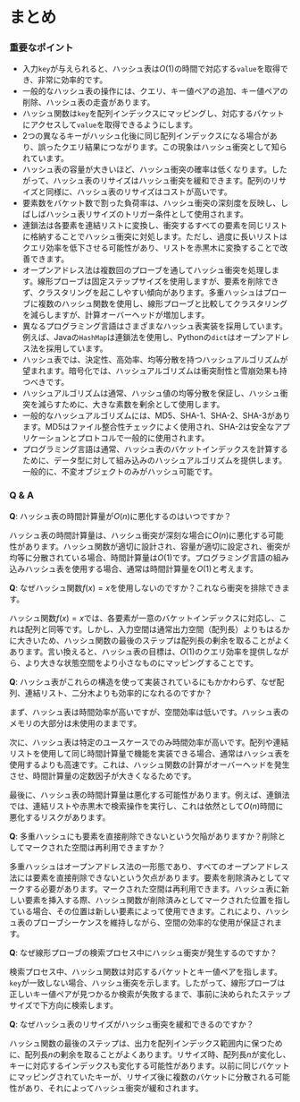 # まとめ

### 重要なポイント

- 入力`key`が与えられると、ハッシュ表は$O(1)$の時間で対応する`value`を取得でき、非常に効率的です。
- 一般的なハッシュ表の操作には、クエリ、キー値ペアの追加、キー値ペアの削除、ハッシュ表の走査があります。
- ハッシュ関数は`key`を配列インデックスにマッピングし、対応するバケットにアクセスして`value`を取得できるようにします。
- 2つの異なるキーがハッシュ化後に同じ配列インデックスになる場合があり、誤ったクエリ結果につながります。この現象はハッシュ衝突として知られています。
- ハッシュ表の容量が大きいほど、ハッシュ衝突の確率は低くなります。したがって、ハッシュ表のリサイズはハッシュ衝突を緩和できます。配列のリサイズと同様に、ハッシュ表のリサイズはコストが高いです。
- 要素数をバケット数で割った負荷率は、ハッシュ衝突の深刻度を反映し、しばしばハッシュ表リサイズのトリガー条件として使用されます。
- 連鎖法は各要素を連結リストに変換し、衝突するすべての要素を同じリストに格納することでハッシュ衝突に対処します。ただし、過度に長いリストはクエリ効率を低下させる可能性があり、リストを赤黒木に変換することで改善できます。
- オープンアドレス法は複数回のプローブを通してハッシュ衝突を処理します。線形プローブは固定ステップサイズを使用しますが、要素を削除できず、クラスタリングを起こしやすい傾向があります。多重ハッシュはプローブに複数のハッシュ関数を使用し、線形プローブと比較してクラスタリングを減らしますが、計算オーバーヘッドが増加します。
- 異なるプログラミング言語はさまざまなハッシュ表実装を採用しています。例えば、Javaの`HashMap`は連鎖法を使用し、Pythonの`dict`はオープンアドレス法を採用しています。
- ハッシュ表では、決定性、高効率、均等分散を持つハッシュアルゴリズムが望まれます。暗号化では、ハッシュアルゴリズムは衝突耐性と雪崩効果も持つべきです。
- ハッシュアルゴリズムは通常、ハッシュ値の均等分散を保証し、ハッシュ衝突を減らすために、大きな素数を剰余として使用します。
- 一般的なハッシュアルゴリズムには、MD5、SHA-1、SHA-2、SHA-3があります。MD5はファイル整合性チェックによく使用され、SHA-2は安全なアプリケーションとプロトコルで一般的に使用されます。
- プログラミング言語は通常、ハッシュ表のバケットインデックスを計算するために、データ型に対して組み込みのハッシュアルゴリズムを提供します。一般的に、不変オブジェクトのみがハッシュ可能です。

### Q & A

**Q**: ハッシュ表の時間計算量が$O(n)$に悪化するのはいつですか？

ハッシュ表の時間計算量は、ハッシュ衝突が深刻な場合に$O(n)$に悪化する可能性があります。ハッシュ関数が適切に設計され、容量が適切に設定され、衝突が均等に分散されている場合、時間計算量は$O(1)$です。プログラミング言語の組み込みハッシュ表を使用する場合、通常は時間計算量を$O(1)$と考えます。

**Q**: なぜハッシュ関数$f(x) = x$を使用しないのですか？これなら衝突を排除できます。

ハッシュ関数$f(x) = x$では、各要素が一意のバケットインデックスに対応し、これは配列と同等です。しかし、入力空間は通常出力空間（配列長）よりもはるかに大きいため、ハッシュ関数の最後のステップは配列長の剰余を取ることがよくあります。言い換えると、ハッシュ表の目標は、$O(1)$のクエリ効率を提供しながら、より大きな状態空間をより小さなものにマッピングすることです。

**Q**: ハッシュ表がこれらの構造を使って実装されているにもかかわらず、なぜ配列、連結リスト、二分木よりも効率的になれるのですか？

まず、ハッシュ表は時間効率が高いですが、空間効率は低いです。ハッシュ表のメモリの大部分は未使用のままです。

次に、ハッシュ表は特定のユースケースでのみ時間効率が高いです。配列や連結リストを使用して同じ時間計算量で機能を実装できる場合、通常はハッシュ表を使用するよりも高速です。これは、ハッシュ関数の計算がオーバーヘッドを発生させ、時間計算量の定数因子が大きくなるためです。

最後に、ハッシュ表の時間計算量は悪化する可能性があります。例えば、連鎖法では、連結リストや赤黒木で検索操作を実行し、これは依然として$O(n)$時間に悪化するリスクがあります。

**Q**: 多重ハッシュにも要素を直接削除できないという欠陥がありますか？削除としてマークされた空間は再利用できますか？

多重ハッシュはオープンアドレス法の一形態であり、すべてのオープンアドレス法には要素を直接削除できないという欠点があります。要素を削除済みとしてマークする必要があります。マークされた空間は再利用できます。ハッシュ表に新しい要素を挿入する際、ハッシュ関数が削除済みとしてマークされた位置を指している場合、その位置は新しい要素によって使用できます。これにより、ハッシュ表のプローブシーケンスを維持しながら、空間の効率的な使用が保証されます。

**Q**: なぜ線形プローブの検索プロセス中にハッシュ衝突が発生するのですか？

検索プロセス中、ハッシュ関数は対応するバケットとキー値ペアを指します。`key`が一致しない場合、ハッシュ衝突を示します。したがって、線形プローブは正しいキー値ペアが見つかるか検索が失敗するまで、事前に決められたステップサイズで下方向に検索します。

**Q**: なぜハッシュ表のリサイズがハッシュ衝突を緩和できるのですか？

ハッシュ関数の最後のステップは、出力を配列インデックス範囲内に保つために、配列長$n$の剰余を取ることがよくあります。リサイズ時、配列長$n$が変化し、キーに対応するインデックスも変化する可能性があります。以前に同じバケットにマッピングされていたキーが、リサイズ後に複数のバケットに分散される可能性があり、それによってハッシュ衝突が緩和されます。
